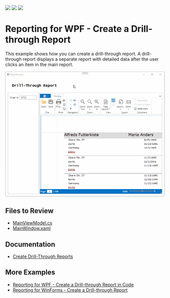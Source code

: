 <!-- default badges list -->
![](https://img.shields.io/endpoint?url=https://codecentral.devexpress.com/api/v1/VersionRange/128599444/23.2.3%2B)
[![](https://img.shields.io/badge/Open_in_DevExpress_Support_Center-FF7200?style=flat-square&logo=DevExpress&logoColor=white)](https://supportcenter.devexpress.com/ticket/details/E3357)
[![](https://img.shields.io/badge/📖_How_to_use_DevExpress_Examples-e9f6fc?style=flat-square)](https://docs.devexpress.com/GeneralInformation/403183)
<!-- default badges end -->
# Reporting for WPF - Create a Drill-through Report


This example shows how you can create a drill-through report. A drill-through report displays a separate report with detailed data after the user clicks an item in the main report.

![Reporting for WPF - Create a Drill-through Report](Images/DrillThroughWpf.gif)

## Files to Review

* [MainViewModel.cs](./CS/Viewer/MainViewModel.cs) 
* [MainWindow.xaml](./CS/Viewer/MainWindow.xaml)

## Documentation

- [Create Drill-Through Reports](https://docs.devexpress.com/XtraReports/4789/detailed-guide-to-devexpress-reporting/provide-interactivity/create-drill-through-reports)

## More Examples

- [Reporting for WPF - Create a Drill-through Report in Code](https://github.com/DevExpress-Examples/Reporting_documentpreviewcontrol-how-to-create-a-drill-down-report-runtime-sample-t337482)
- [Reporting for WinForms - Create a Drill-through Report](https://github.com/DevExpress-Examples/reporting-winforms-drill-through)
